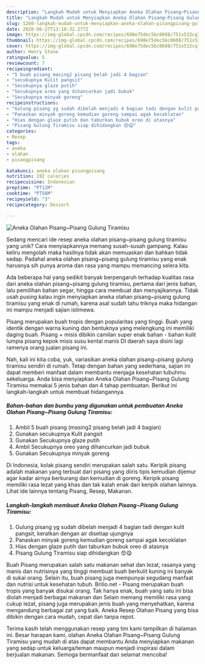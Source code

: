 ```yaml
---
description: "Langkah Mudah untuk Menyiapkan Aneka Olahan Pisang~Pisang Gulung Tiramisu yang Enak Banget"
title: "Langkah Mudah untuk Menyiapkan Aneka Olahan Pisang~Pisang Gulung Tiramisu yang Enak Banget"
slug: 1260-langkah-mudah-untuk-menyiapkan-aneka-olahan-pisangpisang-gulung-tiramisu-yang-enak-banget
date: 2020-06-27T13:10:32.277Z
image: https://img-global.cpcdn.com/recipes/698e75dec5bc0608/751x532cq70/aneka-olahan-pisangpisang-gulung-tiramisu-foto-resep-utama.jpg
thumbnail: https://img-global.cpcdn.com/recipes/698e75dec5bc0608/751x532cq70/aneka-olahan-pisangpisang-gulung-tiramisu-foto-resep-utama.jpg
cover: https://img-global.cpcdn.com/recipes/698e75dec5bc0608/751x532cq70/aneka-olahan-pisangpisang-gulung-tiramisu-foto-resep-utama.jpg
author: Henry Stone
ratingvalue: 5
reviewcount: 7
recipeingredient:
- "5 buah pisang masing2 pisang belah jadi 4 bagian"
- "secukupnya Kulit pangsit"
- "Secukupnya glaze putih"
- "Secukupnya oreo yang dihancurkan jadi bubuk"
- "Secukupnya minyak goreng"
recipeinstructions:
- "Gulung pisang yg sudah dibelah menjadi 4 bagian tadi dengan kulit pangsit, keratkan dengan air disetiap ujungnya"
- "Panaskan minyak goreng kemudian goreng sampai agak kecoklatan"
- "Hias dengan glaze putih dan taburkan bubuk oreo di atasnya"
- "Pisang Gulung Tiramisu siap dihidangkan 😍😋"
categories:
- Resep
tags:
- aneka
- olahan
- pisangpisang

katakunci: aneka olahan pisangpisang 
nutrition: 192 calories
recipecuisine: Indonesian
preptime: "PT12M"
cooktime: "PT56M"
recipeyield: "3"
recipecategory: Dessert

---
```



![Aneka Olahan Pisang~Pisang Gulung Tiramisu](https://img-global.cpcdn.com/recipes/698e75dec5bc0608/751x532cq70/aneka-olahan-pisangpisang-gulung-tiramisu-foto-resep-utama.jpg)

Sedang mencari ide resep aneka olahan pisang~pisang gulung tiramisu yang unik? Cara menyiapkannya memang susah-susah gampang. Kalau keliru mengolah maka hasilnya tidak akan memuaskan dan bahkan tidak sedap. Padahal aneka olahan pisang~pisang gulung tiramisu yang enak harusnya sih punya aroma dan rasa yang mampu memancing selera kita.

Ada beberapa hal yang sedikit banyak berpengaruh terhadap kualitas rasa dari aneka olahan pisang~pisang gulung tiramisu, pertama dari jenis bahan, lalu pemilihan bahan segar, hingga cara membuat dan menyajikannya. Tidak usah pusing kalau ingin menyiapkan aneka olahan pisang~pisang gulung tiramisu yang enak di rumah, karena asal sudah tahu triknya maka hidangan ini mampu menjadi sajian istimewa.

Pisang merupakan buah tropis dengan popularitas yang tinggi. Buah yang identik dengan warna kuning dan bentuknya yang melengkung ini memiliki daging buah. Pisang + misis dibikin camilan super enak bahan - bahan kulit lumpia pisang kepok misis susu kental manis DI daerah saya disini lagi ramenya orang jualan pisang ini.


Nah, kali ini kita coba, yuk, variasikan aneka olahan pisang~pisang gulung tiramisu sendiri di rumah. Tetap dengan bahan yang sederhana, sajian ini dapat memberi manfaat dalam membantu menjaga kesehatan tubuhmu sekeluarga. Anda bisa menyiapkan Aneka Olahan Pisang~Pisang Gulung Tiramisu memakai 5 jenis bahan dan 4 tahap pembuatan. Berikut ini langkah-langkah untuk membuat hidangannya.

<!--inarticleads1-->

##### Bahan-bahan dan bumbu yang digunakan untuk pembuatan Aneka Olahan Pisang~Pisang Gulung Tiramisu:

1. Ambil 5 buah pisang (masing2 pisang belah jadi 4 bagian)
1. Gunakan secukupnya Kulit pangsit
1. Gunakan Secukupnya glaze putih
1. Ambil Secukupnya oreo yang dihancurkan jadi bubuk
1. Gunakan Secukupnya minyak goreng


Di Indonesia, kolak pisang sendiri merupakan salah satu. Keripik pisang adalah makanan yang terbuat dari pisang yang diiris tipis kemudian dijemur agar kadar airnya berkurang dan kemudian di goreng. Keripik pisang memiliki rasa lezat yang khas dan tak kalah enak dari keripik olahan lainnya. Lihat ide lainnya tentang Pisang, Resep, Makanan. 

<!--inarticleads2-->

##### Langkah-langkah membuat Aneka Olahan Pisang~Pisang Gulung Tiramisu:

1. Gulung pisang yg sudah dibelah menjadi 4 bagian tadi dengan kulit pangsit, keratkan dengan air disetiap ujungnya
1. Panaskan minyak goreng kemudian goreng sampai agak kecoklatan
1. Hias dengan glaze putih dan taburkan bubuk oreo di atasnya
1. Pisang Gulung Tiramisu siap dihidangkan 😍😋


Buah Pisang merupakan salah satu makanan sehat dan lezat, rasanya yang manis dan nutrisinya yang tinggi membuat buah berkulit kuning ini banyak di sukai orang. Selain itu, buah pisang juga mempunyai segudang manfaat dan nutrisi untuk kesehatan tubuh. Brilio.net - Pisang merupakan buah tropis yang banyak disukai orang. Tak hanya enak, buah yang satu ini bisa diolah menjadi berbagai makanan dan Selain memang memiliki rasa yang cukup lezat, pisang juga merupakan jenis buah yang menyehatkan, karena mengandung berbagai zat yang baik. Aneka Resep Olahan Pisang yang bisa dibikin dengan cara mudah, cepat dan tanpa repot. 

Terima kasih telah menggunakan resep yang tim kami tampilkan di halaman ini. Besar harapan kami, olahan Aneka Olahan Pisang~Pisang Gulung Tiramisu yang mudah di atas dapat membantu Anda menyiapkan makanan yang sedap untuk keluarga/teman maupun menjadi inspirasi dalam berjualan makanan. Semoga bermanfaat dan selamat mencoba!
